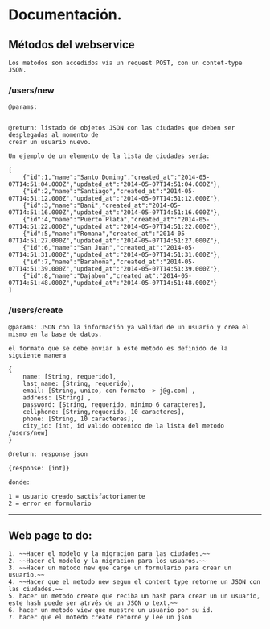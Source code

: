 # Documentación.

## Métodos del webservice

    Los metodos son accedidos via un request POST, con un contet-type JSON.

### /users/new

    @params:


    @return: listado de objetos JSON con las ciudades que deben ser desplegadas al momento de
    crear un usuario nuevo.

    Un ejemplo de un elemento de la lista de ciudades sería:

    [
        {"id":1,"name":"Santo Doming","created_at":"2014-05-07T14:51:04.000Z","updated_at":"2014-05-07T14:51:04.000Z"},
        {"id":2,"name":"Santiago","created_at":"2014-05-07T14:51:12.000Z","updated_at":"2014-05-07T14:51:12.000Z"},
        {"id":3,"name":"Bani","created_at":"2014-05-07T14:51:16.000Z","updated_at":"2014-05-07T14:51:16.000Z"},
        {"id":4,"name":"Puerto Plata","created_at":"2014-05-07T14:51:22.000Z","updated_at":"2014-05-07T14:51:22.000Z"},
        {"id":5,"name":"Romana","created_at":"2014-05-07T14:51:27.000Z","updated_at":"2014-05-07T14:51:27.000Z"},
        {"id":6,"name":"San Juan","created_at":"2014-05-07T14:51:31.000Z","updated_at":"2014-05-07T14:51:31.000Z"},
        {"id":7,"name":"Barahona","created_at":"2014-05-07T14:51:39.000Z","updated_at":"2014-05-07T14:51:39.000Z"},
        {"id":8,"name":"Dajabon","created_at":"2014-05-07T14:51:48.000Z","updated_at":"2014-05-07T14:51:48.000Z"}
    ]

### /users/create

    @params: JSON con la información ya validad de un usuario y crea el mismo en la base de datos.

    el formato que se debe enviar a este metodo es definido de la siguiente manera

    {
        name: [String, requerido],
        last_name: [String, requerido],
        email: [String, unico, con formato -> j@g.com] ,
        address: [String] ,
        password: [String, requerido, minimo 6 caracteres],
        cellphone: [String,requerido, 10 caracteres],
        phone: [String, 10 caracteres],
        city_id: [int, id valido obtenido de la lista del metodo /users/new]
    }

    @return: response json

    {response: [int]}

    donde:

    1 = usuario creado sactisfactoriamente
    2 = error en formulario



-------------------------------------------------------------------------------------------------------------------------

## Web page to do:

    1. ~~Hacer el modelo y la migracion para las ciudades.~~
    2. ~~Hacer el modelo y la migracion para los usuaros.~~
    3. ~~Hacer un metodo new que carge un formulario para crear un usuario.~~
    4. ~~Hacer que el metodo new segun el content type retorne un JSON con las ciudades.~~
    5. hacer un metodo create que reciba un hash para crear un un usuario, este hash puede ser atrvés de un JSON o text.~~
    6. hacer un metodo view que muestre un usuario por su id.
    7. hacer que el motedo create retorne y lee un json



